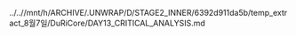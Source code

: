 ../..//mnt/h/ARCHIVE/.UNWRAP/D/STAGE2_INNER/6392d911da5b/temp_extract_8월7일/DuRiCore/DAY13_CRITICAL_ANALYSIS.md
